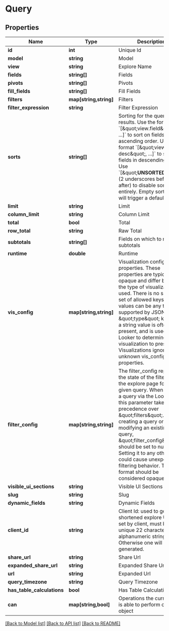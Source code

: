 # Query

## Properties
Name | Type | Description | Notes
------------ | ------------- | ------------- | -------------
**id** | **int** | Unique Id | [optional] 
**model** | **string** | Model | 
**view** | **string** | Explore Name | 
**fields** | **string[]** | Fields | [optional] 
**pivots** | **string[]** | Pivots | [optional] 
**fill_fields** | **string[]** | Fill Fields | [optional] 
**filters** | **map[string,string]** | Filters | [optional] 
**filter_expression** | **string** | Filter Expression | [optional] 
**sorts** | **string[]** | Sorting for the query results. Use the format &#x60;[\&quot;view.field\&quot;, ...]&#x60; to sort on fields in ascending order. Use the format &#x60;[\&quot;view.field desc\&quot;, ...]&#x60; to sort on fields in descending order. Use &#x60;[\&quot;__UNSORTED__\&quot;]&#x60; (2 underscores before and after) to disable sorting entirely. Empty sorts &#x60;[]&#x60; will trigger a default sort. | [optional] 
**limit** | **string** | Limit | [optional] 
**column_limit** | **string** | Column Limit | [optional] 
**total** | **bool** | Total | [optional] 
**row_total** | **string** | Raw Total | [optional] 
**subtotals** | **string[]** | Fields on which to run subtotals | [optional] 
**runtime** | **double** | Runtime | [optional] 
**vis_config** | **map[string,string]** | Visualization configuration properties. These properties are typically opaque and differ based on the type of visualization used. There is no specified set of allowed keys. The values can be any type supported by JSON. A \&quot;type\&quot; key with a string value is often present, and is used by Looker to determine which visualization to present. Visualizations ignore unknown vis_config properties. | [optional] 
**filter_config** | **map[string,string]** | The filter_config represents the state of the filter UI on the explore page for a given query. When running a query via the Looker UI, this parameter takes precedence over \&quot;filters\&quot;. When creating a query or modifying an existing query, \&quot;filter_config\&quot; should be set to null. Setting it to any other value could cause unexpected filtering behavior. The format should be considered opaque. | [optional] 
**visible_ui_sections** | **string** | Visible UI Sections | [optional] 
**slug** | **string** | Slug | [optional] 
**dynamic_fields** | **string** | Dynamic Fields | [optional] 
**client_id** | **string** | Client Id: used to generate shortened explore URLs. If set by client, must be a unique 22 character alphanumeric string. Otherwise one will be generated. | [optional] 
**share_url** | **string** | Share Url | [optional] 
**expanded_share_url** | **string** | Expanded Share Url | [optional] 
**url** | **string** | Expanded Url | [optional] 
**query_timezone** | **string** | Query Timezone | [optional] 
**has_table_calculations** | **bool** | Has Table Calculations | [optional] 
**can** | **map[string,bool]** | Operations the current user is able to perform on this object | [optional] 

[[Back to Model list]](../README.md#documentation-for-models) [[Back to API list]](../README.md#documentation-for-api-endpoints) [[Back to README]](../README.md)


